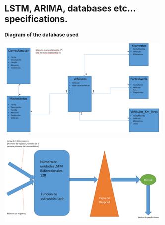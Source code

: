 # LSTM, ARIMA, databases etc... specifications.
### Diagram of the database used
![Database](Designs/Esquema.PNG)




![Database](Designs/LSTM&#32;esquema.PNG)
